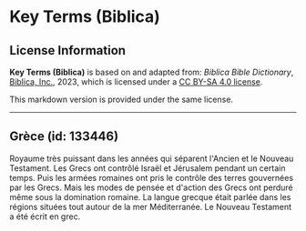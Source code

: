 # Key Terms (Biblica)

## License Information

**Key Terms (Biblica)** is based on and adapted from: _Biblica Bible Dictionary_, [Biblica, Inc.](https://www.biblica.com/), 2023, which is licensed under a [CC BY-SA 4.0 license](https://creativecommons.org/licenses/by-sa/4.0/legalcode.en).

This markdown version is provided under the same license.



--------------------------------

## Grèce (id: 133446)

Royaume très puissant dans les années qui séparent l'Ancien et le Nouveau Testament. Les Grecs ont contrôlé Israël et Jérusalem pendant un certain temps. Puis les armées romaines ont pris le contrôle des terres gouvernées par les Grecs. Mais les modes de pensée et d'action des Grecs ont perduré même sous la domination romaine. La langue grecque était parlée dans les régions situées tout autour de la mer Méditerranée. Le Nouveau Testament a été écrit en grec.


